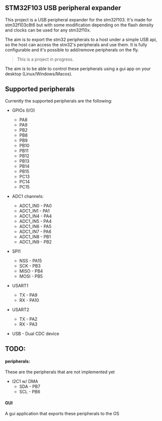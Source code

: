 STM32F103 USB peripheral expander
----

This project is a USB peripheral expander for the stm32f103.
It's made for stm32f103c8t6 but with some modification depending
on the flash density and clocks can be used for any stm32f10x.

The aim is to export the stm32 peripherals to a host under a
simple USB api, so the host can access the stm32's peripherals and
use them. It is fully configurable and it's possible to add/remove
peripherals on the fly.

> This is a project in progress.

The aim is to be able to control these peripherals using a gui
app on your desktop (Linux/Windows/Macos).

## Supported peripherals
Currently the supported peripherals are the following:

* GPIOs (I/O)
    * PA8
    * PA9
    * PB2
    * PB8
    * PB9
    * PB10
    * PB11
    * PB12
    * PB13
    * PB14
    * PB15
    * PC13
    * PC14
    * PC15

* ADC1 channels:
    * ADC1_IN0 - PA0
    * ADC1_IN1 - PA1
    * ADC1_IN4 - PA4
    * ADC1_IN5 - PA4
    * ADC1_IN6 - PA5
    * ADC1_IN7 - PA6
    * ADC1_IN8 - PB1
    * ADC1_IN9 - PB2

* SPI1
    * NSS - PA15
    * SCK - PB3
    * MISO - PB4
    * MOSI - PB5

* USART1
    * TX - PA9
    * RX - PA10

* USART2
    * TX - PA2
    * RX - PA3

* USB - Dual CDC device

## TODO:
#### peripherals:
These are the peripherals that are not implemented yet

* I2C1 w/ DMA
    * SDA - PB7
    * SCL - PB6

#### GUI
A gui application that exports these peripherals to the OS
